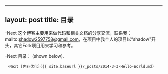  ---
  layout: post
  title: 目录
 ---
  
 -Next 这个博客主要用来做代码和相关文档的分享交流，联系我：mailto:shadow2597758@gmail.com，在项目中我个人的项目以“shadow"开头，其它Fork项目用来学习和参考。

 -Next 目录： (shown below).

     -Next [内存优化]({{ site.baseurl }}/_posts/2014-3-3-Hello-World.md)

